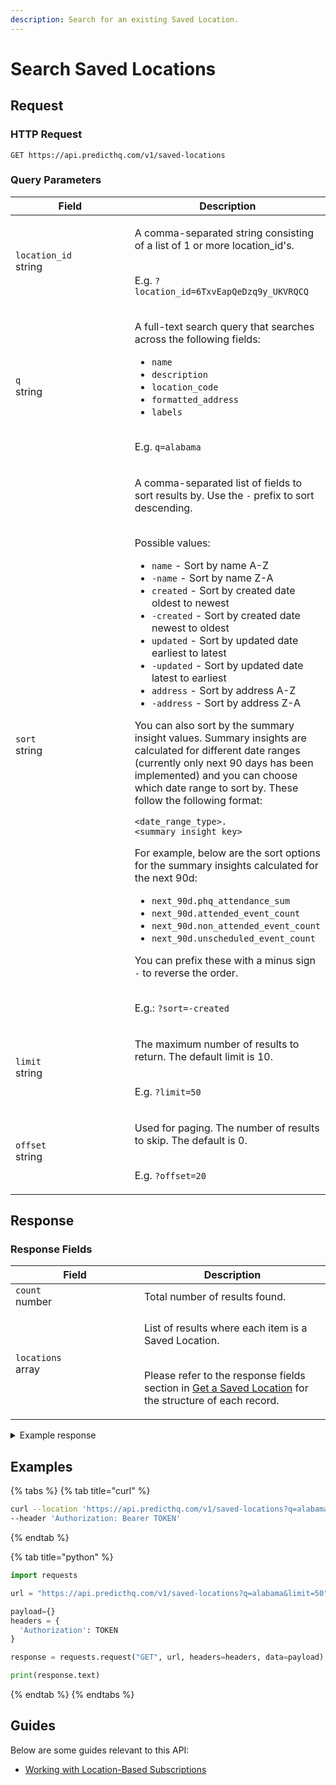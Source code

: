 ```yaml
---
description: Search for an existing Saved Location.
---
```


# Search Saved Locations

## Request

### HTTP Request

```
GET https://api.predicthq.com/v1/saved-locations
```

### Query Parameters

<table><thead><tr><th width="186">Field</th><th>Description</th></tr></thead><tbody><tr><td><code>location_id</code><br>string</td><td><p>A comma-separated string consisting of a list of 1 or more location_id's.</p><p><br>E.g. <code>?location_id=6TxvEapQeDzq9y_UKVRQCQ</code></p></td></tr><tr><td><code>q</code><br>string</td><td><p>A full-text search query that searches across the following fields:</p><ul><li><code>name</code></li><li><code>description</code></li><li><code>location_code</code></li><li><code>formatted_address</code></li><li><code>labels</code></li></ul><p><br>E.g. <code>q=alabama</code></p></td></tr><tr><td><code>sort</code><br>string</td><td><p>A comma-separated list of fields to sort results by. Use the <code>-</code> prefix to sort descending.</p><p><br>Possible values:</p><ul><li><code>name</code> - Sort by name A-Z</li><li><code>-name</code> - Sort by name Z-A</li><li><code>created</code> - Sort by created date oldest to newest</li><li><code>-created</code> - Sort by created date newest to oldest</li><li><code>updated</code> - Sort by updated date earliest to latest</li><li><code>-updated</code> - Sort by updated date latest to earliest</li><li><code>address</code> - Sort by address A-Z</li><li><code>-address</code> - Sort by address Z-A</li></ul><p>You can also sort by the summary insight values. Summary insights are calculated for different date ranges (currently only next 90 days has been implemented) and you can choose which date range to sort by. These follow the following format: </p><pre><code>&#x3C;date_range_type>.&#x3C;summary_insight_key>
</code></pre><p>For example, below are the sort options for the summary insights calculated for the next 90d:</p><ul><li><code>next_90d.phq_attendance_sum</code></li><li><code>next_90d.attended_event_count</code></li><li><code>next_90d.non_attended_event_count</code></li><li><code>next_90d.unscheduled_event_count</code></li></ul><p>You can prefix these with a minus sign <code>-</code> to reverse the order.</p><p><br>E.g.: <code>?sort=-created</code></p></td></tr><tr><td><code>limit</code><br>string</td><td><p>The maximum number of results to return. The default limit is 10.</p><p><br>E.g. <code>?limit=50</code></p></td></tr><tr><td><code>offset</code><br>string</td><td><p>Used for paging. The number of results to skip. The default is 0.</p><p><br>E.g. <code>?offset=20</code></p></td></tr></tbody></table>

## Response

### Response Fields

<table><thead><tr><th width="190">Field</th><th>Description</th></tr></thead><tbody><tr><td><code>count</code><br>number</td><td>Total number of results found.</td></tr><tr><td><code>locations</code><br>array</td><td><p>List of results where each item is a Saved Location.</p><p><br>Please refer to the response fields section in <a href="get-a-saved-location.md#response-fields">Get a Saved Location</a> for the structure of each record.</p></td></tr></tbody></table>

<details>

<summary>Example response</summary>

Below is an example response:

```json
{
  "count": 1,
  "locations": [
    {
      "location_id": "h8LbiiiTOXsxSAI0p3wEIg",
      "create_dt": "2023-03-27T22:07:00+00:00",
      "update_dt": "2023-07-03T04:31:38+00:00",
      "enrich_dt": "2023-07-03T04:31:39+00:00",
      "insights_dt": "2023-07-03T04:31:40+00:00",
      "name": "My Parking Building",
      "labels": [
          "parking"
      ],
      "geojson": {
          "type": "Feature",
          "properties": {
              "radius": 0.9,
              "radius_unit": "mi"
          },
          "geometry": {
              "type": "Point",
              "coordinates": [
                  -122.40152,
                  37.7869
              ]
          }
      },
      "formatted_address": "666 Mission St, San Francisco, CA 94105, USA",
      "places": [
          {
              "place_id": 5391959,
              "type": "locality",
              "name": "San Francisco",
              "county": "City and County of San Francisco",
              "region": "California",
              "country": "US",
              "geojson": {
                  "type": "Feature",
                  "geometry": {
                      "type": "Point",
                      "coordinates": [
                          -122.41942,
                          37.77493
                      ]
                  }
              }
          }
      ],
      "summary_insights": [
          {
              "date_range": {
                  "type": "next_90d",
                  "start_dt": "2023-07-03T04:31:40+00:00",
                  "end_dt": "2023-10-01T04:31:40+00:00"
              },
              "phq_attendance_sum": 2646606,
              "attended_event_count": 519,
              "non_attended_event_count": 85,
              "unscheduled_event_count": 0
          }
      ],
      "subscription_valid_types": [
          "events"
      ],
      "status": "active"
    }
  ]
}
```

</details>

## Examples

{% tabs %}
{% tab title="curl" %}
```bash
curl --location 'https://api.predicthq.com/v1/saved-locations?q=alabama&limit=50' \
--header 'Authorization: Bearer TOKEN'
```
{% endtab %}

{% tab title="python" %}
```python
import requests

url = "https://api.predicthq.com/v1/saved-locations?q=alabama&limit=50"

payload={}
headers = {
  'Authorization': TOKEN
}

response = requests.request("GET", url, headers=headers, data=payload)

print(response.text)
```
{% endtab %}
{% endtabs %}

## Guides

Below are some guides relevant to this API:

* [Working with Location-Based Subscriptions](../../getting-started/guides/geolocation-guides/searching-by-location/working-with-location-based-subscriptions.md)
